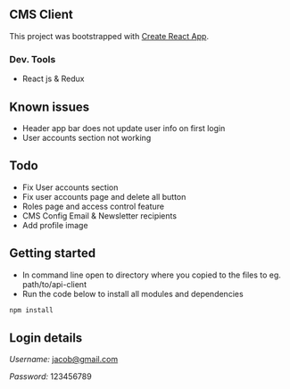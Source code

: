 ## CMS Client

This project was bootstrapped with [Create React App](https://github.com/facebook/create-react-app).

### Dev. Tools

- React js & Redux

## Known issues

- Header app bar does not update user info on first login
- User accounts section not working

## Todo

- Fix User accounts section
- Fix user accounts page and delete all button
- Roles page and access control feature
- CMS Config Email & Newsletter recipients
- Add profile image

## Getting started

- In command line open to directory where you copied to the files to eg. path/to/api-client
- Run the code below to install all modules and dependencies

```javascript
npm install
```

## Login details

_Username:_ jacob@gmail.com

_Password:_ 123456789
